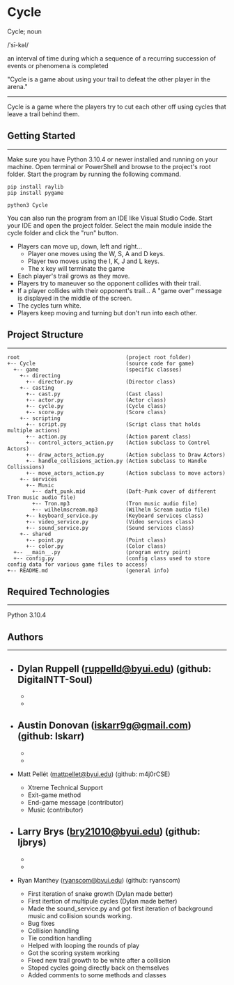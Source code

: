 # Cycle

Cycle; noun

/ˈsī-kəl/

an interval of time during which a sequence of a recurring succession of events or phenomena is completed

"Cycle is a game about using your trail to defeat the other player in the arena."

---

Cycle is a game where the players try to cut each other off using cycles that leave a trail behind them.

## Getting Started

---

Make sure you have Python 3.10.4 or newer installed and running on your machine. Open terminal or PowerShell and
browse to the project's root folder. Start the program by running the following command.

```
pip install raylib
pip install pygame
```

```
python3 Cycle
```

You can also run the program from an IDE like Visual Studio Code. Start your IDE and open the
project folder. Select the main module inside the cycle folder and click the "run" button.

- Players can move up, down, left and right...
  - Player one moves using the W, S, A and D keys.
  - Player two moves using the I, K, J and L keys.
  - The x key will terminate the game 
- Each player's trail grows as they move.
- Players try to maneuver so the opponent collides with their trail.
- If a player collides with their opponent's trail...
  A "game over" message is displayed in the middle of the screen.
- The cycles turn white.
- Players keep moving and turning but don't run into each other.

## Project Structure

---

```
root                                  (project root folder)
+-- Cycle                             (source code for game)
  +-- game                            (specific classes)
    +-- directing
      +-- director.py                 (Director class)
    +-- casting
      +-- cast.py                     (Cast class)
      +-- actor.py                    (Actor class)
      +-- cycle.py                    (Cycle class)
      +-- score.py                    (Score class)
    +-- scripting
      +-- script.py                   (Script class that holds multiple actions)
      +-- action.py                   (Action parent class)
      +-- control_actors_action.py    (Action subclass to Control Actors)
      +-- draw_actors_action.py       (Action subclass to Draw Actors)
      +-- handle_collisions_action.py (Action subclass to Handle Collissions)
      +-- move_actors_action.py       (Action subclass to move actors)
    +-- services
      +-- Music
        +-- daft_punk.mid             (Daft-Punk cover of different Tron music audio file)
        +-- Tron.mp3                  (Tron music audio file)
        +-- wilhelmscream.mp3         (Wilhelm Scream audio file)
      +-- keyboard_service.py         (Keyboard services class)
      +-- video_service.py            (Video services class)
      +-- sound_service.py            (Sound services class)
    +-- shared
      +-- point.py                    (Point class)
      +-- color.py                    (Color class)
  +-- __main__.py                     (program entry point)
  +-- config.py                       (config class used to store config data for various game files to access)
+-- README.md                         (general info)
```

## Required Technologies

---

Python 3.10.4

## Authors

---

* Dylan Ruppell (ruppelld@byui.edu) (github: DigitalNTT-Soul)
    -
    -
    -
    
* Austin Donovan (iskarr9g@gmail.com) (github: Iskarr)
    -
    -
    -

* Matt Pellét (mattpellet@byui.edu) (github: m4j0rCSE) 
    - Xtreme Technical Support
    - Exit-game method
    - End-game message (contributor)
    - Music (contributor)

* Larry Brys (bry21010@byui.edu) (github: ljbrys)
    -
    -
    -

* Ryan Manthey (ryanscom@byui.edu) (github: ryanscom)
    - First iteration of snake growth (Dylan made better)
    - First itertion of multipule cycles (Dylan made better)
    - Made the sound_service.py and got first iteration of background music and collision sounds working.
    - Bug fixes 
    - Collision handling
    - Tie condition handling
    - Helped with looping the rounds of play
    - Got the scoring system working
    - Fixed new trail growth to be white after a collision
    - Stoped cycles going directly back on themselves
    - Added comments to some methods and classes